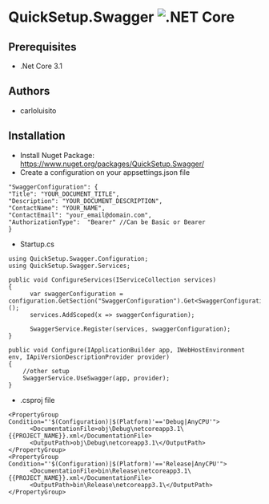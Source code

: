# QuickSetup.Swagger ![.NET Core](https://github.com/carloluisito/QuickSetup.Swagger/workflows/.NET%20Core/badge.svg)

## Prerequisites
* .Net Core 3.1
## Authors
* carloluisito
## Installation
- Install Nuget Package: https://www.nuget.org/packages/QuickSetup.Swagger/
- Create a configuration on your appsettings.json file
```
"SwaggerConfiguration": {
"Title": "YOUR_DOCUMENT_TITLE",
"Description": "YOUR_DOCUMENT_DESCRIPTION",
"ContactName": "YOUR_NAME",
"ContactEmail": "your_email@domain.com",
"AuthorizationType":  "Bearer" //Can be Basic or Bearer
}
```
- Startup.cs
```
using QuickSetup.Swagger.Configuration;
using QuickSetup.Swagger.Services;

public void ConfigureServices(IServiceCollection services)
{
      var swaggerConfiguration = configuration.GetSection("SwaggerConfiguration").Get<SwaggerConfiguration>();
      services.AddScoped(x => swaggerConfiguration);

      SwaggerService.Register(services, swaggerConfiguration);
}

public void Configure(IApplicationBuilder app, IWebHostEnvironment env, IApiVersionDescriptionProvider provider)
{
    //other setup
    SwaggerService.UseSwagger(app, provider);
}
```
- .csproj file
```
<PropertyGroup Condition="'$(Configuration)|$(Platform)'=='Debug|AnyCPU'">
      <DocumentationFile>obj\Debug\netcoreapp3.1\{{PROJECT_NAME}}.xml</DocumentationFile>
      <OutputPath>obj\Debug\netcoreapp3.1\</OutputPath>
</PropertyGroup>
<PropertyGroup Condition="'$(Configuration)|$(Platform)'=='Release|AnyCPU'">
      <DocumentationFile>bin\Release\netcoreapp3.1\{{PROJECT_NAME}}.xml</DocumentationFile>
      <OutputPath>bin\Release\netcoreapp3.1\</OutputPath>
</PropertyGroup>
```
